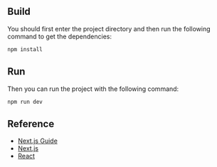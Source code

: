 ## Build
You should first enter the project directory and then run the following command to get the dependencies:
```bash
npm install
```

## Run
Then you can run the project with the following command:
```bash
npm run dev
```

## Reference 
- [Next.js Guide](https://nextjs.org/learn)
- [Next.js](https://nextjs.org/)
- [React](https://reactjs.org/)